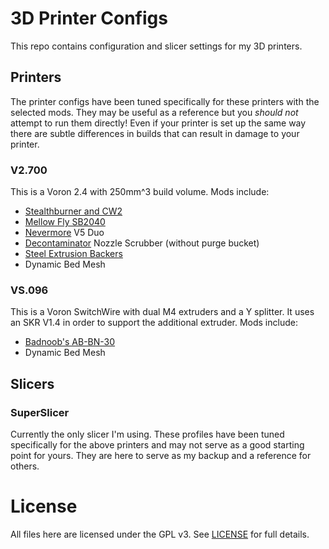 # 3D Printer Configs

This repo contains configuration and slicer settings for my 3D printers.

## Printers

The printer configs have been tuned specifically for these printers with the
selected mods. They may be useful as a reference but you _should not_ attempt
to run them directly! Even if your printer is set up the same way there are
subtle differences in builds that can result in damage to your printer.

### V2.700

This is a Voron 2.4 with 250mm^3 build volume. Mods include:
- [Stealthburner and CW2]
- [Mellow Fly SB2040]
- [Nevermore] V5 Duo
- [Decontaminator] Nozzle Scrubber (without purge bucket)
- [Steel Extrusion Backers]
- Dynamic Bed Mesh

### VS.096

This is a Voron SwitchWire with dual M4 extruders and a Y splitter. It uses an
SKR V1.4 in order to support the additional extruder. Mods include:
- [Badnoob's AB-BN-30]
- Dynamic Bed Mesh

## Slicers

### SuperSlicer

Currently the only slicer I'm using. These profiles have been tuned
specifically for the above printers and may not serve as a good starting point
for yours. They are here to serve as my backup and a reference for others.

# License

All files here are licensed under the GPL v3. See [LICENSE](./LICENSE) for full
details.

[Stealthburner and CW2]: https://vorondesign.com/voron_stealthburner
[Mellow Fly SB2040]: https://mellow-3d.github.io/fly-sb2040_v1_general.html
[Badnoob's AB-BN-30]: https://github.com/VoronDesign/VoronUsers/tree/master/printer_mods/Badnoob/AB-BN
[Decontaminator]: https://www.teamfdm.com/files/file/188-decontaminator-purge-bucket/
[Nevermore]: https://github.com/nevermore3d/Nevermore_Micro
[Steel Extrusion Backers]: https://dfh.fm/collections/backers/products/steel-extrusion-backers?variant=42065000562910
